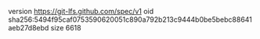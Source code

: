 version https://git-lfs.github.com/spec/v1
oid sha256:5494f95caf0753590620051c890a792b213c9444b0be5bebc88641aeb27d8ebd
size 6618

